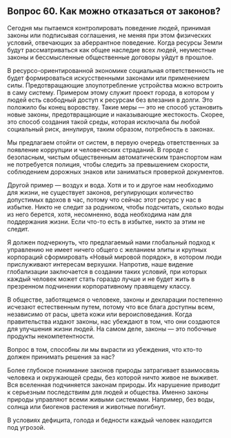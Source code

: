 ## Вопрос 60. Как можно отказаться от законов?

Сегодня мы пытаемся контролировать поведение людей, принимая законы или подписывая соглашения, не меняя при этом физических условий, отвечающих за аберрантное поведение. Когда ресурсы Земли будут рассматриваться как общее наследие всех людей, неуместные законы и бессмысленные общественные договоры уйдут в прошлое.

В ресурсо-ориентированной экономике социальная ответственность не будет формироваться искусственными законами или применением силы. Предотвращающие злоупотребление устройства можно встроить в саму систему. Примером этому служит проект города, в котором у людей есть свободный доступ к ресурсам без влезания в долги. Это положило бы конец воровству. Такие меры — это не способ установить новые законы, предотвращающие и наказывающие жестокость. Скорее, это способ создания такой среды, которая исключала бы любой социальный риск, аннулируя, таким образом, потребность в законах.

Мы предлагаем отойти от систем, в первую очередь ответственных за появление коррупции и человеческих страданий. В городе с безопасным, чистым общественным автоматическим транспортом нам не потребуется полиция, чтобы следить за превышением скорости, соблюдением дорожных знаков или заниматься проверкой документов.

Другой пример — воздух и вода. Хотя и то и другое нам необходимо для жизни, не существует законов, регулирующих количество допустимых вдохов в час, потому что сейчас этот ресурс у нас в избытке. Никто не следит за родником, чтобы подсчитать, сколько воды из него берется, хотя, несомненно, вода необходима нам для поддержания жизни. Если что-то есть в избытке, никто за этим не следит.

Я должен подчеркнуть, что предлагаемый нами глобальный подход к управлению не имеет ничего общего с желанием элиты и крупных корпораций сформировать «Новый мировой порядок», в котором люди прислуживают интересам верхушки. Напротив, наше видение глобализации заключается в создании таких условий, при которых каждый человек может стать гораздо лучше и не будет жить в презренном подчинении корпоративному правящему классу.

В обществе, заботящемся о человеке, законы и декларации постепенно исчезают естественным путем, потому что все блага доступны всем, независимо от расы, цвета кожи или вероисповедания. Когда правительства издают законы, нас убеждают в том, что они создаются для улучшения жизни людей. На самом деле, законы — это побочные продукты некомпетентности.

Вопрос в том, способны ли мы вырасти из убеждения, что кто-то должен принимать решения за нас?

Более глубокое понимание законов природы затрагивает взаимосвязь человека и окружающей среды, без которой ничто живое не выживет. Вся вселенная подчиняется законам природы. Их нарушение приводит к серьезным последствиям для людей и общества. Именно законы природы управляют всеми живыми системами. Например, без воды, солнца или биогенов растения и животные погибнут.

В условиях дефицита, голода и бедности каждый человек находится под угрозой.